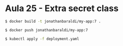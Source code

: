 
# Aula 25 -  Extra secret class

```sh
$ docker build -t jonathanbaraldi/my-app:7 .

$ docker push jonathanbaraldi/my-app:7

$ kubectl apply -f deployment.yaml

```
